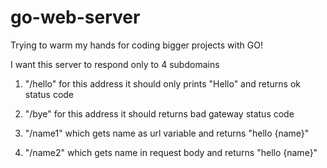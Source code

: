 # go-web-server
Trying to warm my hands for coding bigger projects with GO!

I want this server to respond only to 4 subdomains

1. "/hello" for this address it should only prints "Hello" and returns ok status code

2. "/bye" for this address it should returns bad gateway status code

3. "/name1" which gets name as url variable and returns "hello {name}"

4. "/name2" which gets name in request body and returns "hello {name}"